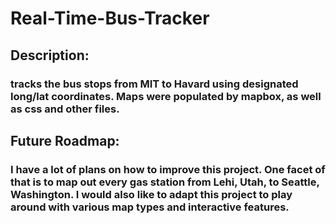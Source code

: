 # Real-Time-Bus-Tracker
## Description:
### tracks the bus stops from MIT to Havard using designated long/lat coordinates. Maps were populated by mapbox, as well as css and other files.
## Future Roadmap:
### I have a lot of plans on how to improve this project. One facet of that is to map out every gas station from Lehi, Utah, to Seattle, Washington. I would also like to adapt this project to play around with various map types and interactive features.
